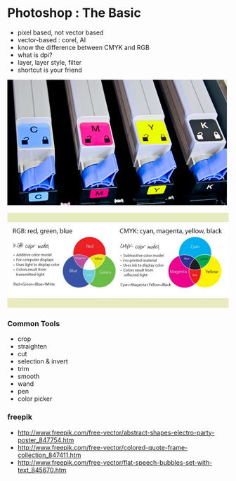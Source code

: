 # Photoshop : The Basic

- pixel based, not vector based
- vector-based : corel, AI
- know the difference between CMYK and RGB
- what is dpi?
- layer, layer style, filter
- shortcut is your friend

![](../images/CMYK-toner.jpg)

![](../images/rgb_vs_cmyk.jpg)

### Common Tools
- crop
- straighten
- cut
- selection & invert
- trim
- smooth
- wand
- pen
- color picker

### freepik
- http://www.freepik.com/free-vector/abstract-shapes-electro-party-poster_847754.htm
- http://www.freepik.com/free-vector/colored-quote-frame-collection_847411.htm
- http://www.freepik.com/free-vector/flat-speech-bubbles-set-with-text_845670.htm